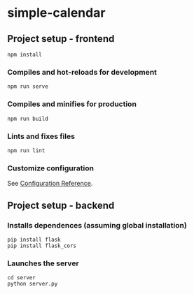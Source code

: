 # simple-calendar

## Project setup - frontend
```
npm install
```

### Compiles and hot-reloads for development
```
npm run serve
```

### Compiles and minifies for production
```
npm run build
```

### Lints and fixes files
```
npm run lint
```

### Customize configuration
See [Configuration Reference](https://cli.vuejs.org/config/).


## Project setup - backend

### Installs dependences (assuming global installation)
```
pip install flask
pip install flask_cors
```

### Launches the server
```
cd server
python server.py
```
